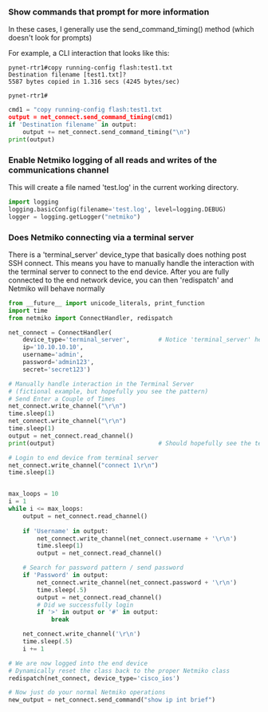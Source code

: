 ### Show commands that prompt for more information

In these cases, I generally use the send_command_timing() method (which doesn't look for prompts)


For example, a CLI interaction that looks like this:

```
pynet-rtr1#copy running-config flash:test1.txt
Destination filename [test1.txt]? 
5587 bytes copied in 1.316 secs (4245 bytes/sec)

pynet-rtr1#
```

```python
cmd1 = "copy running-config flash:test1.txt
output = net_connect.send_command_timing(cmd1)
if 'Destination filename' in output:
    output += net_connect.send_command_timing("\n")
print(output)
```

### Enable Netmiko logging of all reads and writes of the communications channel

This will create a file named 'test.log' in the current working directory.

```python
import logging
logging.basicConfig(filename='test.log', level=logging.DEBUG)
logger = logging.getLogger("netmiko")
```

### Does Netmiko connecting via a terminal server

There is a 'terminal_server' device_type that basically does nothing post SSH connect. This means you have to manually handle the interaction with the terminal server to connect to the end device. After you are fully connected to the end network device, you can then 'redispatch' and Netmiko will behave normally

```python
from __future__ import unicode_literals, print_function
import time
from netmiko import ConnectHandler, redispatch

net_connect = ConnectHandler(
    device_type='terminal_server',        # Notice 'terminal_server' here
    ip='10.10.10.10', 
    username='admin', 
    password='admin123', 
    secret='secret123')

# Manually handle interaction in the Terminal Server 
# (fictional example, but hopefully you see the pattern)
# Send Enter a Couple of Times
net_connect.write_channel("\r\n")
time.sleep(1)
net_connect.write_channel("\r\n")
time.sleep(1)
output = net_connect.read_channel()
print(output)                             # Should hopefully see the terminal server prompt

# Login to end device from terminal server
net_connect.write_channel("connect 1\r\n")
time.sleep(1)


max_loops = 10
i = 1
while i <= max_loops:
    output = net_connect.read_channel()
    
    if 'Username' in output:
        net_connect.write_channel(net_connect.username + '\r\n')
        time.sleep(1)
        output = net_connect.read_channel()

    # Search for password pattern / send password
    if 'Password' in output:
        net_connect.write_channel(net_connect.password + '\r\n')
        time.sleep(.5)
        output = net_connect.read_channel()
        # Did we successfully login
        if '>' in output or '#' in output:
            break

    net_connect.write_channel('\r\n')
    time.sleep(.5)
    i += 1

# We are now logged into the end device 
# Dynamically reset the class back to the proper Netmiko class
redispatch(net_connect, device_type='cisco_ios')

# Now just do your normal Netmiko operations
new_output = net_connect.send_command("show ip int brief")
```
